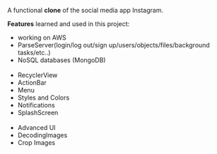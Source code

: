 <p>A functional <b>clone</b> of the social media app Instagram.</p>

<p><b>Features</b> learned and used in this project:</p>

<ul>
  <li>working on AWS</li>
  <li>ParseServer(login/log out/sign up/users/objects/files/background tasks/etc..)</li>
  <li>NoSQL databases (MongoDB)</li>
  <br>
  <li>RecyclerView</li>
  <li>ActionBar</li>
  <li>Menu</li>
  <li>Styles and Colors</li>
  <li>Notifications</li>
  <li>SplashScreen</li>
  <br>
  <li>Advanced UI</li>
  <li>DecodingImages</li>
  <li>Crop Images</li>
</ul>
